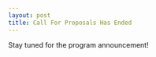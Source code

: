 ```yaml
---
layout: post
title: Call For Proposals Has Ended
---
```

<p>Stay tuned for the program announcement!</p>